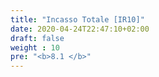 ```yaml
---
title: "Incasso Totale [IR10]"
date: 2020-04-24T22:47:10+02:00
draft: false
weight : 10
pre: "<b>8.1 </b>"
---
```



